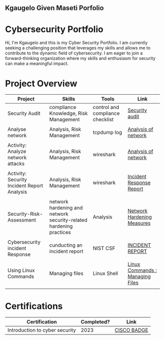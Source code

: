 ## Kgaugelo Given Maseti Porfolio

# Cybersecurity Portfolio

Hi, I'm Kgaugelo and this is my Cyber Security Portfolio. I am currently seeking a challenging position that leverages my skills and allows me to contribute to the dynamic field of cybersecurity. I am eager to join a forward-thinking organization where my skills and enthusiasm for security can make a meaningful impact.


# Project Overview 
|     Project     |                 Skills                |     Tools       |      Link       |
| --------------- | ------------------------------------- | --------------- | --------------- |
| Security Audit  | compliance Knowledge, Risk Management  | control and compliance checklist|  <a href="https://github.com/kippza/security_audit/blob/main/README.md">Security audit</a>   |
|                 |                                       |                 |                 |
| Analyse network  | Analysis, Risk Management  | tcpdump log |  <a href="https://github.com/kippza/Analyzing-network-layer/blob/main/README.md">Analysis of network</a>  
|                 |                                       |                 |                 |
| Activity: Analyze network attacks  | Analysis, Risk Management  | wireshark |  <a href="https://github.com/kippza/NETWORK-incident-report">Analysis of network</a>  
|                 |                                       |                 |                 |
| Activity: Security Incident Report Analysis  | Analysis, Risk Management  | wireshark |  <a href="https://github.com/kippza/security-incident-response/blob/main/README.md">Incident Response Report</a>  
|                 |                                       |                 |
| Security-Risk-Assessment  | network hardening and network security-related hardening practices | Analysis |  <a href="https://github.com/kippza/Security-Risk-Assessment--Network-Hardening-Mearsures">Network Hardening Measures</a>  
|                 |                                       |                 |                 |
| Cybersecurity incident Response  | cunducting an incident report  | NIST CSF |  <a href="https://github.com/kippza/Cybersecurity-incident-report/blob/main/README.md">INCIDENT REPORT</a>  
|                 |                                       |                 |                 |
| Using Linux Commands  | Managing files  | Linux Shell |  <a href="https://github.com/kippza/Using-Linux-commands-Managing-Files">Linux Commands : Managing Files</a>  
|                 |                                       |                 |                 |

# Certifications 


|     Certification     |               Completed?               |     Link       |
| --------------------  | -------------------------------------- | ---------------| 
| Introduction to cyber security     |                2023             |    <a href="https://www.credly.com/badges/568e053f-bf64-4176-92bb-f4d71d7bc758">CISCO BADGE</a>          | 
